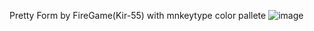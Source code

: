 Pretty Form by FireGame(Kir-55) with mnkeytype color pallete
![image](https://github.com/kir-55/PrettyForm/assets/56845325/7260a24a-b103-4259-bbc9-ccb6c80ce8db)
